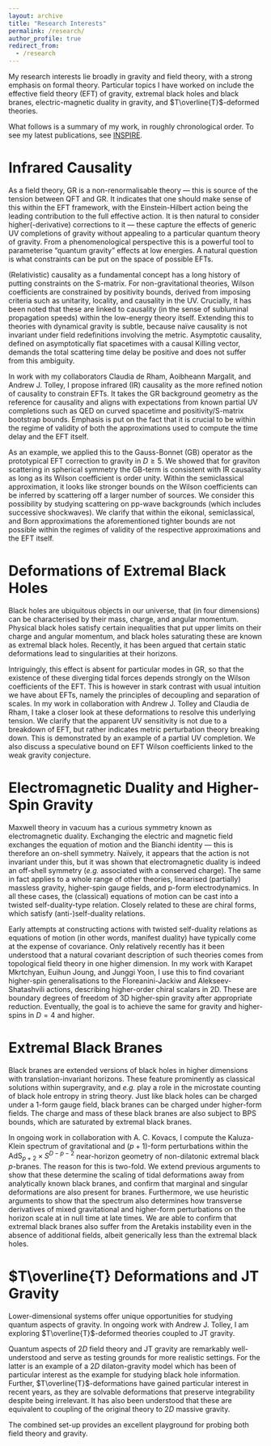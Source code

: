 ```yaml
---
layout: archive
title: "Research Interests"
permalink: /research/
author_profile: true
redirect_from:
  - /research
---
```


My research interests lie broadly in gravity and field theory, with a strong emphasis on formal theory. 
Particular topics I have worked on include the effective field theory (EFT) of gravity, extremal black holes and black branes, electric-magnetic duality in gravity, and $T\overline{T}$-deformed theories.  

What follows is a summary of my work, in roughly chronological order.
To see my latest publications, see [INSPIRE](https://inspirehep.net/authors/1993699).

# Infrared Causality

As a field theory, GR is a non-renormalisable theory &mdash; this is source of the tension between QFT and GR. 
It indicates that one should make sense of this within the EFT framework, with the Einstein-Hilbert action being the leading contribution to the full effective action.
It is then natural to consider higher(-derivative) corrections to it &mdash; these capture the effects of generic UV completions of gravity without appealing to a particular quantum theory of gravity. 
From a phenomenological perspective this is a powerful tool to parameterise “quantum gravity” effects at low energies. 
A natural question is what constraints can be put on the space of possible EFTs.

(Relativistic) causality as a fundamental concept has a long history of putting constraints on the S-matrix. 
For non-gravitational theories, Wilson coefficients are constrained by positivity bounds, derived from imposing criteria such as unitarity, locality, and causality in the UV. 
Crucially, it has been noted that these are linked to causality (in the sense of subluminal propagation speeds) within the low-energy theory itself. 
Extending this to theories with dynamical gravity is subtle, because naïve causality is not invariant under field redefinitions involving the metric. 
Asymptotic causality, defined on asymptotically flat spacetimes with a causal Killing vector, demands the total scattering time delay be positive and does not suffer from this ambiguity. 

In work with my collaborators Claudia de Rham, Aoibheann Margalit, and Andrew J. Tolley, I propose infrared (IR) causality as the more refined notion of causality to constrain EFTs.
It takes the GR background geometry as the reference for causality and aligns with expectations from known partial UV completions such as QED on curved spacetime and positivity/S-matrix bootstrap bounds. 
Emphasis is put on the fact that it is crucial to be within the regime of validity of both the approximations used to compute the time delay and the EFT itself.

As an example, we applied this to the Gauss-Bonnet (GB) operator as the prototypical EFT correction to gravity in $D \geq 5$. 
We showed that for graviton scattering in spherical symmetry the GB-term is consistent with IR causality as long as its Wilson coefficient is order unity. 
Within the semiclassical approximation, it looks like stronger bounds on the Wilson coefficients can be inferred by scattering off a larger number of sources.
We consider this possibility by studying scattering on pp-wave backgrounds (which includes successive shockwaves). 
We clarify that within the eikonal, semiclassical, and Born approximations the aforementioned tighter bounds are not possible within the regimes of validity of the respective approximations and the EFT itself.
  
# Deformations of Extremal Black Holes

Black holes are ubiquitous objects in our universe, that (in four dimensions) can be characterised by their mass, charge, and angular momentum. 
Physical black holes satisfy certain inequalities that put upper limits on their charge and angular momentum, and black holes saturating these are known as extremal black holes.
Recently, it has been argued that certain static deformations lead to singularities at their horizons. 

Intriguingly, this effect is absent for particular modes in GR, so that the existence of these diverging tidal forces depends strongly on the Wilson coefficients of the EFT. 
This is however in stark contrast with usual intuition we have about EFTs, namely the principles of decoupling and separation of scales. 
In my work in collaboration with Andrew J. Tolley and Claudia de Rham, I take a closer look at these deformations to resolve this underlying tension. 
We clarify that the apparent UV sensitivity is not due to a breakdown of EFT, but rather indicates metric perturbation theory breaking down.
This is demonstrated by an example of a partial UV completion.
We also discuss a speculative bound on EFT Wilson coefficients linked to the weak gravity conjecture.

# Electromagnetic Duality and Higher-Spin Gravity

Maxwell theory in vacuum has a curious symmetry known as electromagnetic duality.
Exchanging the electric and magnetic field exchanges the equation of motion and the Bianchi identity &mdash; this is therefore an on-shell symmetry.
Na&iuml;vely, it appears that the action is not invariant under this, but it was shown that electromagnetic duality is indeed an off-shell symmetry (*e.g.* associated with a conserved charge).
The same in fact applies to a whole range of other theories, linearised (partially) massless gravity, higher-spin gauge fields, and p-form electrodynamics. 
In all these cases, the (classical) equations of motion can be cast into a twisted self-duality-type relation.
Closely related to these are chiral forms, which satisfy (anti-)self-duality relations. 

Early attempts at constructing actions with twisted self-duality relations as equations of motion (in other words, manifest duality) have typically come at the expense of covariance.
Only relatively recently has it been understood that a natural covariant description of such theories comes from topological field theory in one higher dimension.
In my work with Karapet Mkrtchyan, Euihun Joung, and Junggi Yoon, I use this to find covariant higher-spin generalisations to the Floreanini-Jackiw and Alekseev-Shatashvili actions, describing higher-order chiral scalars in 2D.
These are boundary degrees of freedom of 3D higher-spin gravity after appropriate reduction. 
Eventually, the goal is to achieve the same for gravity and higher-spins in $D=4$ and higher. 

# Extremal Black Branes

Black branes are extended versions of black holes in higher dimensions with translation-invariant horizons.
These feature prominently as classical solutions within supergravity, and *e.g.* play a role in the microstate counting of black hole entropy in string theory.
Just like black holes can be charged under a 1-form gauge field, black branes can be charged under higher-form fields.
The charge and mass of these black branes are also subject to BPS bounds, which are saturated by extremal black branes.

In ongoing work in collaboration with A. C. Kovacs, I compute the Kaluza-Klein spectrum of gravitational and $(p+1)$-form perturbations within the $\mathrm{AdS}_{p+2} \times S^{D-p-2}$ near-horizon geometry of non-dilatonic extremal black $p$-branes.
The reason for this is two-fold.
We extend previous arguments to show that these determine the scaling of tidal deformations away from analytically known black branes, and confirm that marginal and singular deformations are also present for branes. 
Furthermore, we use heuristic arguments to show that the spectrum also determines how transverse derivatives of mixed gravitational and higher-form perturbations on the horizon scale at in null time at late times.
We are able to confirm that extremal black branes also suffer from the Aretakis instability even in the absence of additional fields, albeit generically less than the extremal black holes.

# $T\overline{T} Deformations and JT Gravity

Lower-dimensional systems offer unique opportunities for studying quantum aspects of gravity. 
In ongoing work with Andrew J. Tolley, I am exploring $T\overline{T}$-deformed theories coupled to JT gravity.

Quantum aspects of $2D$ field theory and JT gravity are remarkably well-understood and serve as testing grounds for more realistic settings. 
For the latter is an example of a $2D$ dilaton-gravity model which has been of particular interest as the example for studying black hole information.
Further, $T\overline{T}$-deformations have gained particular interest in recent years, as they are solvable deformations that preserve integrability despite being irrelevant. 
It has also been understood that these are equivalent to coupling of the original theory to $2D$ massive gravity. 

The combined set-up provides an excellent playground for probing both field theory and gravity. 
